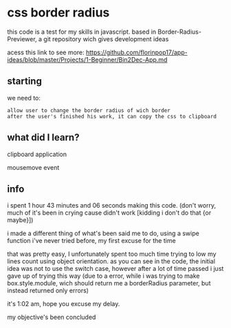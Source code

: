 # css border radius

this code is a test for my skills in javascript. based in Border-Radius-Previewer, a git repository wich gives development ideas

acess this link to see more: 
https://github.com/florinpop17/app-ideas/blob/master/Projects/1-Beginner/Bin2Dec-App.md

## starting

we need to: 

    allow user to change the border radius of wich border
    after the user's finished his work, it can copy the css to clipboard

## what did I learn?

clipboard application

mousemove event


## info

i spent 1 hour 43 minutes and 06 seconds making this code. (don't worry, much of it's been in crying cause didn't work [kidding i don't do that {or maybe}])

i made a different thing of what's been said me to do, using a swipe function i've never tried before, my first excuse for the time

that was pretty easy, I unfortunately spent too much time trying to low my lines count using object orientation. 
as you can see in the code, the initial idea was not to use the switch case, however after a lot of time passed i just gave up of trying this way
(due to a error, while i was trying to make box.style.module, wich should return me a borderRadius parameter, but instead returned only errors) 

it's 1:02 am, hope you excuse my delay.

my objective's been concluded